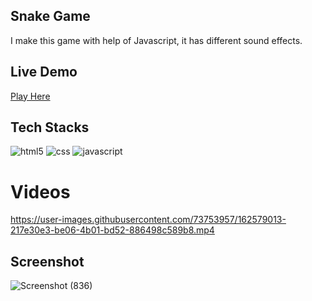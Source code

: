 ## Snake Game

I make this game with help of Javascript, it has different sound effects.

## Live Demo

[Play Here](https://gurjeetsinghvirdee.github.io/SnakeGame/)

## Tech Stacks

<img src="https://img.shields.io/badge/HTML5-E34F26?style=for-the-badge&logo=html5&logoColor=white" alt="html5" />
<img src="https://img.shields.io/badge/CSS3-1572B6?style=for-the-badge&logo=css3&logoColor=white" alt="css" />
<img src="https://img.shields.io/badge/JavaScript-F7DF1E?style=for-the-badge&logo=javascript&logoColor=black" alt="javascript" />

# Videos

https://user-images.githubusercontent.com/73753957/162579013-217e30e3-be06-4b01-bd52-886498c589b8.mp4

## Screenshot

![Screenshot (836)](https://user-images.githubusercontent.com/73753957/162579040-17f4ec08-b722-4e50-9fbb-e52ac9ba1bb3.png)
